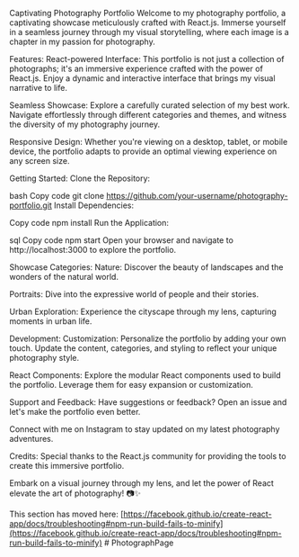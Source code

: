 Captivating Photography Portfolio
Welcome to my photography portfolio, a captivating showcase meticulously crafted with React.js. Immerse yourself in a seamless journey through my visual storytelling, where each image is a chapter in my passion for photography.

Features:
React-powered Interface: This portfolio is not just a collection of photographs; it's an immersive experience crafted with the power of React.js. Enjoy a dynamic and interactive interface that brings my visual narrative to life.

Seamless Showcase: Explore a carefully curated selection of my best work. Navigate effortlessly through different categories and themes, and witness the diversity of my photography journey.

Responsive Design: Whether you're viewing on a desktop, tablet, or mobile device, the portfolio adapts to provide an optimal viewing experience on any screen size.

Getting Started:
Clone the Repository:

bash
Copy code
git clone https://github.com/your-username/photography-portfolio.git
Install Dependencies:

Copy code
npm install
Run the Application:

sql
Copy code
npm start
Open your browser and navigate to http://localhost:3000 to explore the portfolio.

Showcase Categories:
Nature: Discover the beauty of landscapes and the wonders of the natural world.

Portraits: Dive into the expressive world of people and their stories.

Urban Exploration: Experience the cityscape through my lens, capturing moments in urban life.

Development:
Customization: Personalize the portfolio by adding your own touch. Update the content, categories, and styling to reflect your unique photography style.

React Components: Explore the modular React components used to build the portfolio. Leverage them for easy expansion or customization.

Support and Feedback:
Have suggestions or feedback? Open an issue and let's make the portfolio even better.

Connect with me on Instagram to stay updated on my latest photography adventures.

Credits:
Special thanks to the React.js community for providing the tools to create this immersive portfolio.

Embark on a visual journey through my lens, and let the power of React elevate the art of photography! 📷✨

This section has moved here: [https://facebook.github.io/create-react-app/docs/troubleshooting#npm-run-build-fails-to-minify](https://facebook.github.io/create-react-app/docs/troubleshooting#npm-run-build-fails-to-minify)
#   P h o t o g r a p h P a g e 
 
 
